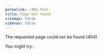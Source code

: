 ```yaml
---
permalink: /404.html
title: Page not found
sitemap: false
sidenav: false
---
```


The requested page could not be found (404).

You might try: <a id="suggested-link" target="blank" href=""></a>.

